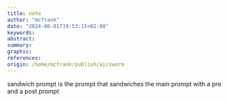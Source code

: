 ```yaml
---
title: note
author: "mcfrank"
date: "2024-08-01T19:53:15+02:00"
keywords:
abstract:
summary:
graphic:
references: 
origin: /home/mcfrank/publish/ai/swarm
---
```

sandwich prompt is the prompt that sandwiches the main prompt with a pre and a post prompt 